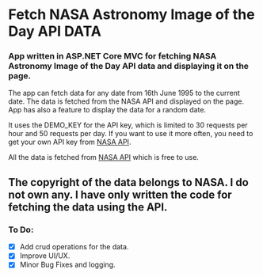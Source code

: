 # Fetch NASA Astronomy Image of the Day API DATA

### App written in ASP.NET Core MVC for fetching NASA Astronomy Image of the Day API data and displaying it on the page.

The app can fetch data for any date from 16th June 1995 to the current date. The data is fetched from the NASA API and displayed on the page. App has also a feature to display the data for a random date. 

It uses the DEMO_KEY for the API key, which is limited to 30 requests per hour and 50 requests per day. If you want to use it more often, you need to get your own API key from [NASA API](https://api.nasa.gov/).

 All the data is fetched from [NASA API](https://api.nasa.gov/) which is free to use.
## The copyright of the data belongs to NASA. I do not own any. I have only written the code for fetching the data using the API.

### To Do:

- [x] Add crud operations for the data.
- [x] Improve UI/UX.  
- [x] Minor Bug Fixes and logging.  

